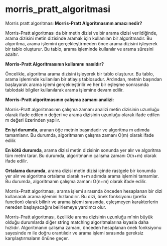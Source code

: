 # morris_pratt_algoritmasi
 Morris pratt algoritması
**Morris-Pratt Algoritmasının amacı nedir?**

Morris-Pratt algoritması da bir metin dizisi ve bir arama dizisi verildiğinde, arama dizisini metin dizisinde aramak için kullanılan bir algoritmadır. Bu algoritma, arama işlemini gerçekleştirmeden önce arama dizisini işleyerek bir tablo oluşturur. Bu tablo, arama işleminde kullanılır ve arama süresini azaltır.

**Morris-Pratt Algoritmasının kullanımı nasıldır?**

Öncelikle, algoritma arama dizisini işleyerek bir tablo oluşturur. Bu tablo, arama işleminde kullanılan bir atlayış tablosudur. Ardından, metnin başından başlayarak arama işlemi gerçekleştirilir ve her bir eşleşme sonrasında tablodaki bilgiler kullanılarak arama işlemine devam edilir.

**Morris-Pratt algoritmasının çalışma zamanı analizi:**

Morris-Pratt algoritmasının çalışma zamanı analizi metin dizisinin uzunluğu olarak ifade edilen n değeri ve arama dizisinin uzunluğu olarak ifade edilen m değeri üzerinden yapılır.

**En iyi durumda**, aranan öğe metnin başındadır ve algoritma m adımda tamamlanır. Bu durumda, algoritmanın çalışma zamanı O(m) olarak ifade edilir.

**En kötü durumda**, arama dizisi metin dizisinin sonunda yer alır ve algoritma tüm metni tarar. Bu durumda, algoritmanın çalışma zamanı O(n+m) olarak ifade edilir.

**Ortalama durumda**, arama dizisi metin dizisi içinde rastgele bir konumda yer alır ve algoritma ortalama olarak n+m adımda arama işlemini tamamlar. Bu durumda, algoritmanın çalışma zamanı O(n+m) olarak ifade edilir.

Morris-Pratt algoritması, arama işlemi sırasında önceden hesaplanan bir dizi kullanarak arama işlemini hızlandırır. Bu dizi, önek fonksiyonu (prefix function) olarak bilinir ve arama işlemi sırasında, eşleşmeyen karakterlerin nereden başlayacağını belirlemeye yardımcı olur.

Morris-Pratt algoritması, özellikle arama dizisinin uzunluğu m'nin büyük olduğu durumlarda diğer string matching algoritmalarına kıyasla daha hızlıdır. Algoritmanın çalışma zamanı, önceden hesaplanan önek fonksiyonu sayesinde m ile doğru orantılıdır ve arama işlemi sırasında gereksiz karşılaştırmaların önüne geçer.
